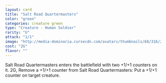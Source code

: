 ```yaml
---
layout: card
title: "Salt Road Quartermasters"
color: "green"
categories: creature green
type: "Creature - Human Soldier"
rarity: "U"
attack: "1/1"
image: "http://media-dominaria.cursecdn.com/avatars/thumbnails/68/316/200/283/635618396058606292.png"
cost: "2G"
flavor: ""
---
```


Salt Road Quartermasters enters the battlefield with two +1/+1 counters on it.
<span class="tip mana-icon mana-colorless-02" title="2 Colorless Mana">2</span><span class="tip mana-icon mana-green" title="1 Green Mana">G</span>, Remove a +1/+1 counter from Salt Road Quartermasters: Put a +1/+1 counter on target creature.
